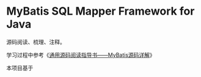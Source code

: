 MyBatis SQL Mapper Framework for Java
=====================================

源码阅读、梳理、注释。

学习过程中参考《[通用源码阅读指导书――MyBatis源码详解](https://book.douban.com/subject/35138963/)》

本项目基于